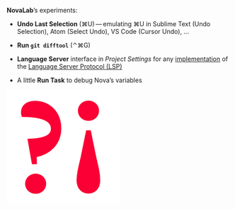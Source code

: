 **NovaLab**’s experiments:

- **Undo Last Selection** (⌘U)&#8239;—&#8239;emulating ⌘U in Sublime Text (Undo Selection), Atom (Select Undo), VS Code (Cursor Undo), …

- **Run `git difftool`** (⌃⌘G)

- **Language Server** interface in *Project Settings* for any [implementation](https://microsoft.github.io/language-server-protocol/implementors/servers/) of the [Language Server Protocol (LSP)](https://microsoft.github.io/language-server-protocol/)

- A little **Run Task** to debug Nova’s variables

![?¡](https://github.com/mava/NovaLab/raw/main/NovaLab.novaextension/extension.png)
